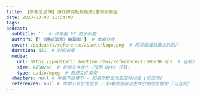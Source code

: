 ```yaml
---
title: 【参考信息30】游戏蹲完短视频蹲;重视抑郁症
date: 2023-03-03 21:54:03
tags:
podcast:
  subtitle: ''  # 你本期 EP 的子标题
  authors: ['《睡前消息》编辑部']  # 本期作者
  cover: /podcasts/reference/assets/logo.png  # 网页端播放器上的图片
  duration: 421  # 时间长度
  media:
    url: https://podstatic.bedtime.news/reference/1-100/30.mp3  # 音频文件
    size: 6750240  # 音频文件大小（按照 Byte 计算）
    type: audio/mpeg  # 音频文件类型
  chapters: null # 本期节目章节 - 如果你想自动生成时间线 [可选的]
  references: null # 本期节目引用信息 - 如果你想自动生成引用信息模块 [可选的]
---
```

